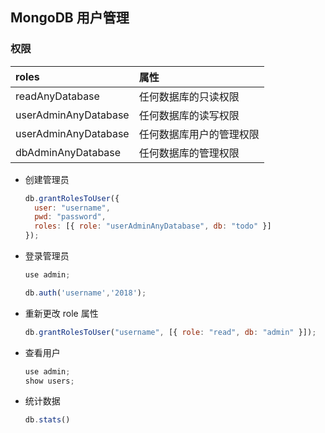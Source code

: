 ## MongoDB 用户管理

### 权限

| roles                | 属性                     |
| :------------------- | :----------------------- |
| readAnyDatabase      | 任何数据库的只读权限     |
| userAdminAnyDatabase | 任何数据库的读写权限     |
| userAdminAnyDatabase | 任何数据库用户的管理权限 |
| dbAdminAnyDatabase   | 任何数据库的管理权限     |

- 创建管理员

  ```js
  db.grantRolesToUser({
    user: "username",
    pwd: "password",
    roles: [{ role: "userAdminAnyDatabase", db: "todo" }]
  });
  ```

- 登录管理员

  ```js
  use admin;
  
  db.auth('username','2018');
  ```

- 重新更改 role 属性

  ```js
  db.grantRolesToUser("username", [{ role: "read", db: "admin" }]);
  ```

- 查看用户

  ```js
  use admin;
  show users;
  ```

- 统计数据
  
  ```js
  db.stats()
  ```
